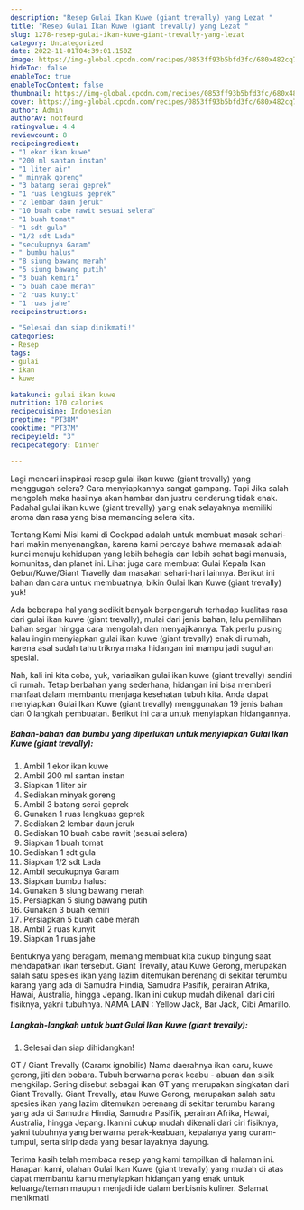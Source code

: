 ```yaml
---
description: "Resep Gulai Ikan Kuwe (giant trevally) yang Lezat "
title: "Resep Gulai Ikan Kuwe (giant trevally) yang Lezat "
slug: 1278-resep-gulai-ikan-kuwe-giant-trevally-yang-lezat
category: Uncategorized
date: 2022-11-01T04:39:01.150Z
image: https://img-global.cpcdn.com/recipes/0853ff93b5bfd3fc/680x482cq70/gulai-ikan-kuwe-giant-trevally-foto-resep-utama.jpg
hideToc: false
enableToc: true
enableTocContent: false
thumbnail: https://img-global.cpcdn.com/recipes/0853ff93b5bfd3fc/680x482cq70/gulai-ikan-kuwe-giant-trevally-foto-resep-utama.jpg
cover: https://img-global.cpcdn.com/recipes/0853ff93b5bfd3fc/680x482cq70/gulai-ikan-kuwe-giant-trevally-foto-resep-utama.jpg
author: Admin
authorAv: notfound
ratingvalue: 4.4
reviewcount: 8
recipeingredient:
- "1 ekor ikan kuwe"
- "200 ml santan instan"
- "1 liter air"
- " minyak goreng"
- "3 batang serai geprek"
- "1 ruas lengkuas geprek"
- "2 lembar daun jeruk"
- "10 buah cabe rawit sesuai selera"
- "1 buah tomat"
- "1 sdt gula"
- "1/2 sdt Lada"
- "secukupnya Garam"
- " bumbu halus"
- "8 siung bawang merah"
- "5 siung bawang putih"
- "3 buah kemiri"
- "5 buah cabe merah"
- "2 ruas kunyit"
- "1 ruas jahe"
recipeinstructions:

- "Selesai dan siap dinikmati!"
categories:
- Resep
tags:
- gulai
- ikan
- kuwe

katakunci: gulai ikan kuwe 
nutrition: 170 calories
recipecuisine: Indonesian
preptime: "PT38M"
cooktime: "PT37M"
recipeyield: "3"
recipecategory: Dinner

---
```



Lagi mencari inspirasi resep gulai ikan kuwe (giant trevally) yang menggugah selera? Cara menyiapkannya sangat gampang. Tapi Jika salah mengolah maka hasilnya akan hambar dan justru cenderung tidak enak. Padahal gulai ikan kuwe (giant trevally) yang enak selayaknya memiliki aroma dan rasa yang bisa memancing selera kita.


Tentang Kami Misi kami di Cookpad adalah untuk membuat masak sehari-hari makin menyenangkan, karena kami percaya bahwa memasak adalah kunci menuju kehidupan yang lebih bahagia dan lebih sehat bagi manusia, komunitas, dan planet ini. Lihat juga cara membuat Gulai Kepala Ikan Gebur/Kuwe/Giant Travelly dan masakan sehari-hari lainnya. Berikut ini bahan dan cara untuk membuatnya, bikin Gulai Ikan Kuwe (giant trevally) yuk!

Ada beberapa hal yang sedikit banyak berpengaruh terhadap kualitas rasa dari gulai ikan kuwe (giant trevally), mulai dari jenis bahan, lalu pemilihan bahan segar hingga cara mengolah dan menyajikannya. Tak perlu pusing kalau ingin menyiapkan gulai ikan kuwe (giant trevally) enak di rumah, karena asal sudah tahu triknya maka hidangan ini mampu jadi suguhan spesial.


Nah, kali ini kita coba, yuk, variasikan gulai ikan kuwe (giant trevally) sendiri di rumah. Tetap berbahan yang sederhana, hidangan ini bisa memberi manfaat dalam membantu menjaga kesehatan tubuh kita. Anda dapat menyiapkan Gulai Ikan Kuwe (giant trevally) menggunakan 19 jenis bahan dan 0 langkah pembuatan. Berikut ini cara untuk menyiapkan hidangannya.

<!--inarticleads1-->

##### Bahan-bahan dan bumbu yang diperlukan untuk menyiapkan Gulai Ikan Kuwe (giant trevally):

1. Ambil 1 ekor ikan kuwe
1. Ambil 200 ml santan instan
1. Siapkan 1 liter air
1. Sediakan  minyak goreng
1. Ambil 3 batang serai geprek
1. Gunakan 1 ruas lengkuas geprek
1. Sediakan 2 lembar daun jeruk
1. Sediakan 10 buah cabe rawit (sesuai selera)
1. Siapkan 1 buah tomat
1. Sediakan 1 sdt gula
1. Siapkan 1/2 sdt Lada
1. Ambil secukupnya Garam
1. Siapkan  bumbu halus:
1. Gunakan 8 siung bawang merah
1. Persiapkan 5 siung bawang putih
1. Gunakan 3 buah kemiri
1. Persiapkan 5 buah cabe merah
1. Ambil 2 ruas kunyit
1. Siapkan 1 ruas jahe


Bentuknya yang beragam, memang membuat kita cukup bingung saat mendapatkan ikan tersebut. Giant Trevally, atau Kuwe Gerong, merupakan salah satu spesies ikan yang lazim ditemukan berenang di sekitar terumbu karang yang ada di Samudra Hindia, Samudra Pasifik, perairan Afrika, Hawai, Australia, hingga Jepang. Ikan ini cukup mudah dikenali dari ciri fisiknya, yakni tubuhnya. NAMA LAIN : Yellow Jack, Bar Jack, Cibi Amarillo. 

<!--inarticleads2-->

##### Langkah-langkah untuk buat Gulai Ikan Kuwe (giant trevally):


1. Selesai dan siap dihidangkan!

GT / Giant Trevally (Caranx ignobilis) Nama daerahnya ikan caru, kuwe gerong, jiti dan bobara. Tubuh berwarna perak keabu - abuan dan sisik mengkilap. Sering disebut sebagai ikan GT yang merupakan singkatan dari Giant Trevally. Giant Trevally, atau Kuwe Gerong, merupakan salah satu spesies ikan yang lazim ditemukan berenang di sekitar terumbu karang yang ada di Samudra Hindia, Samudra Pasifik, perairan Afrika, Hawai, Australia, hingga Jepang. Ikanini cukup mudah dikenali dari ciri fisiknya, yakni tubuhnya yang berwarna perak-keabuan, kepalanya yang curam-tumpul, serta sirip dada yang besar layaknya dayung. 

Terima kasih telah membaca resep yang kami tampilkan di halaman ini. Harapan kami, olahan Gulai Ikan Kuwe (giant trevally) yang mudah di atas dapat membantu kamu menyiapkan hidangan yang enak untuk keluarga/teman maupun menjadi ide dalam berbisnis kuliner. Selamat menikmati
